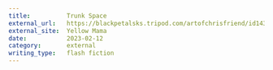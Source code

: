 ```yaml
---
title:          Trunk Space
external_url:   https://blackpetalsks.tripod.com/artofchrisfriend/id143.html
external_site:  Yellow Mama
date:           2023-02-12
category:       external
writing_type:   flash fiction
---
```

